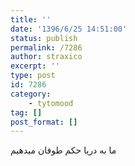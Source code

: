 ```yaml
---
title: ''
date: '1396/6/25 14:51:00'
status: publish
permalink: /7286
author: straxico
excerpt: ''
type: post
id: 7286
category:
    - tytomood
tag: []
post_format: []
---
```

ما به دریا حکم طوفان میدهیم